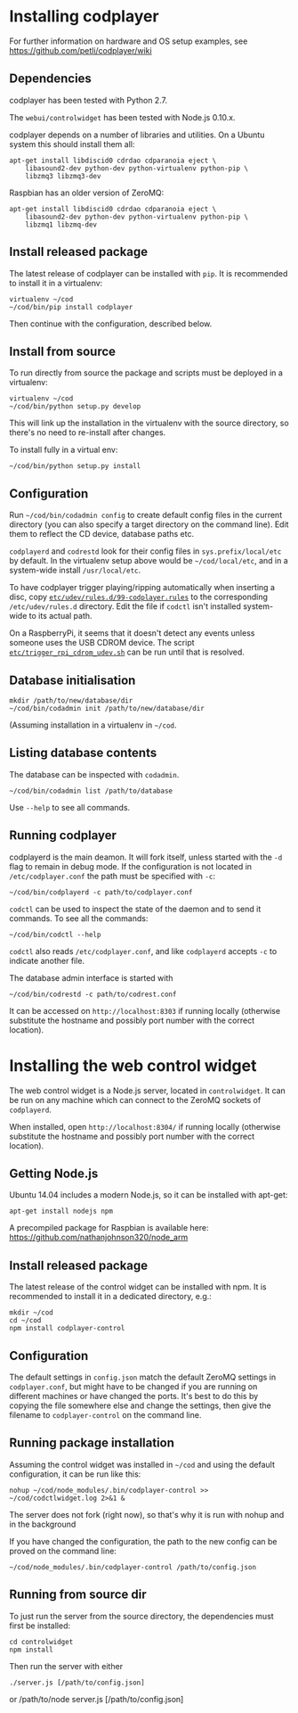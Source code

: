 Installing codplayer
====================

For further information on hardware and OS setup examples, see
https://github.com/petli/codplayer/wiki

Dependencies
------------

codplayer has been tested with Python 2.7.

The `webui/controlwidget` has been tested with Node.js 0.10.x.

codplayer depends on a number of libraries and utilities.  On a Ubuntu
system this should install them all:

    apt-get install libdiscid0 cdrdao cdparanoia eject \
        libasound2-dev python-dev python-virtualenv python-pip \
        libzmq3 libzmq3-dev

Raspbian has an older version of ZeroMQ:

    apt-get install libdiscid0 cdrdao cdparanoia eject \
        libasound2-dev python-dev python-virtualenv python-pip \
        libzmq1 libzmq-dev


Install released package
------------------------

The latest release of codplayer can be installed with `pip`.  It is
recommended to install it in a virtualenv:

    virtualenv ~/cod
    ~/cod/bin/pip install codplayer

Then continue with the configuration, described below.

Install from source
-------------------

To run directly from source the package and scripts must be deployed
in a virtualenv:

    virtualenv ~/cod
    ~/cod/bin/python setup.py develop

This will link up the installation in the virtualenv with the source
directory, so there's no need to re-install after changes.

To install fully in a virtual env:

    ~/cod/bin/python setup.py install


Configuration
-------------

Run `~/cod/bin/codadmin config` to create default config files in the
current directory (you can also specify a target directory on the
command line).  Edit them to reflect the CD device, database paths
etc.

`codplayerd` and `codrestd` look for their config files in
`sys.prefix/local/etc` by default.  In the virtualenv setup above
would be `~/cod/local/etc`, and in a system-wide install
`/usr/local/etc`.

To have codplayer trigger playing/ripping automatically when inserting
a disc, copy
[`etc/udev/rules.d/99-codplayer.rules`](https://github.com/petli/codplayer/blob/master/etc/udev/rules.d/99-codplayer.rules)
to the corresponding `/etc/udev/rules.d` directory.  Edit the file if
`codctl` isn't installed system-wide to its actual path.

On a RaspberryPi, it seems that it doesn't detect any events unless
someone uses the USB CDROM device.  The script
[`etc/trigger_rpi_cdrom_udev.sh`](https://github.com/petli/codplayer/blob/master/tools/trigger_rpi_cdrom_udev.sh)
can be run until that is resolved.


Database initialisation
-----------------------

    mkdir /path/to/new/database/dir
    ~/cod/bin/codadmin init /path/to/new/database/dir

(Assuming installation in a virtualenv in `~/cod`.


Listing database contents
-------------------------

The database can be inspected with `codadmin`.

    ~/cod/bin/codadmin list /path/to/database

Use `--help` to see all commands.


Running codplayer
-----------------

codplayerd is the main deamon.  It will fork itself, unless started
with the `-d` flag to remain in debug mode.  If the configuration is
not located in `/etc/codplayer.conf` the path must be specified with
`-c`:

    ~/cod/bin/codplayerd -c path/to/codplayer.conf

`codctl` can be used to inspect the state of the daemon and to send it
commands.  To see all the commands:

    ~/cod/bin/codctl --help

`codctl` also reads `/etc/codplayer.conf`, and like `codplayerd`
accepts `-c` to indicate another file.


The database admin interface is started with

    ~/cod/bin/codrestd -c path/to/codrest.conf

It can be accessed on `http://localhost:8303` if running locally
(otherwise substitute the hostname and possibly port number with the
correct location).


Installing the web control widget
=================================

The web control widget is a Node.js server, located in
`controlwidget`.  It can be run on any machine which can connect to
the ZeroMQ sockets of `codplayerd`.

When installed, open `http://localhost:8304/` if running locally
(otherwise substitute the hostname and possibly port number with the
correct location).


Getting Node.js
---------------

Ubuntu 14.04 includes a modern Node.js, so it can be installed with
apt-get:

    apt-get install nodejs npm

A precompiled package for Raspbian is available here:
https://github.com/nathanjohnson320/node_arm


Install released package
------------------------

The latest release of the control widget can be installed with npm.
It is recommended to install it in a dedicated directory, e.g.:

    mkdir ~/cod
    cd ~/cod
    npm install codplayer-control


Configuration
-------------

The default settings in `config.json` match the default ZeroMQ
settings in `codplayer.conf`, but might have to be changed if you are
running on different machines or have changed the ports.  It's best to
do this by copying the file somewhere else and change the settings,
then give the filename to `codplayer-control` on the command line.


Running package installation
----------------------------

Assuming the control widget was installed in `~/cod` and using the
default configuration, it can be run like this:

    nohup ~/cod/node_modules/.bin/codplayer-control >> ~/cod/codctlwidget.log 2>&1 &

The server does not fork (right now), so that's why it is run with
nohup and in the background

If you have changed the configuration, the path to the new config can
be proved on the command line:

    ~/cod/node_modules/.bin/codplayer-control /path/to/config.json


Running from source dir
-----------------------

To just run the server from the source directory, the dependencies
must first be installed:

    cd controlwidget
    npm install

Then run the server with either

    ./server.js [/path/to/config.json]

or
    /path/to/node server.js [/path/to/config.json]
